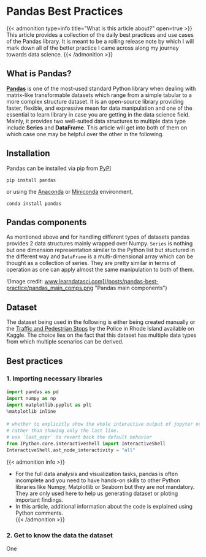# Pandas Best Practices


{{< admonition type=info title="What is this article about?" open=true >}}
This article provides a collection of the daily best practices and use cases of the Pandas library. It is meant to be a rolling release note by which I will mark down all of the better practice I came across along my journey towards data science. 
{{< /admonition >}}


<!--more-->

## What is Pandas?
**[Pandas](https://pandas.pydata.org/docs/getting_started/index.html)** is one of the most-used standard Python library when dealing with matrix-like transformable datasets which range from a simple tabular to a more complex structure dataset. It is an open-source library providing faster, flexible, and expressive mean for data manipulation and one of the essential to learn library in case you are getting in the data science field.<br> 
Mainly, it provides two well-suited data structures to multiple data type include **Series** and **DataFrame**. This article will get into both of them on which case one may be helpful over the other in the following.


## Installation
Pandas can be installed via pip from [PyPI](https://pypi.org/project/pandas/) 
```shell 
pip install pandas
```
or using the [Anaconda](https://docs.anaconda.com/anaconda/install/) or [Miniconda](https://docs.conda.io/en/latest/miniconda.html) environment,
```shell 
conda install pandas
```

## Pandas components
As mentioned above and for handling different types of datasets pandas provides 2 data structures mainly wrapped over Numpy. `Series` is nothing but one dimension representation similar to the Python list but stuctured in the different way and `DataFrame` is a multi-dimensional array which can be thought as a collection of series. They are pretty similar in terms of operation as one can apply almost the same manipulation to both of them. 

![Image credit: www.learndatasci.com](/posts/pandas-best-practice/pandas_main_comps.png "Pandas main components")


## Dataset
The dataset being used in the following is either being created manually or the [Traffic and Pedestrian Stops](https://www.kaggle.com/faressayah/stanford-open-policing-project/notebooks) by the Police in Rhode Island available on Kaggle. The choice lies on the fact that this dataset has multiple data types from which multiple scenarios can be derived. 

## Best practices  

### 1. Importing necessary libraries 

```Python 
import pandas as pd 
import numpy as np
import matplotlib.pyplot as plt 
%matplotlib inline 

# whether to explicitly show the whole interactive output of jupyter notebook 
# rather than showing only the last line.
# use `last_expr` to revert back the default behavior
from IPython.core.interactiveshell import InteractiveShell
InteractiveShell.ast_node_interactivity = "all"
```
{{< admonition info >}}
- For the full data analysis and visualization tasks, pandas is often incomplete and you need to have hands-on skills to other Python libraries like Numpy, Matplotlib or Seaborn but they are not mandatory. They are only used here to help us generating dataset or ploting important findings.  
- In this article, additional information about the code is explained using Python comments.  
{{< /admonition >}}


### 2. Get to know the data the dataset 
One 









